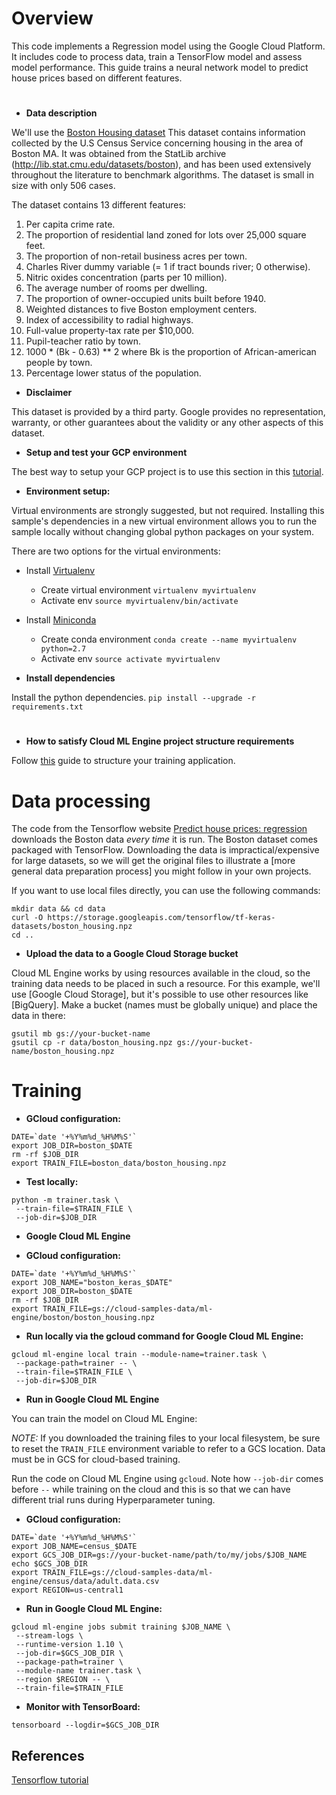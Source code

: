 # Overview
This code implements a Regression model using the Google Cloud Platform. It includes code to process data, train a TensorFlow model and assess model performance.
This guide trains a neural network model to predict house prices based on different features.

#
* **Data description**

We'll use the
[Boston Housing dataset](https://www.cs.toronto.edu/~delve/data/boston/bostonDetail.html)
This dataset contains information collected by the U.S Census Service concerning
housing in the area of Boston MA. It was obtained from the StatLib archive
(http://lib.stat.cmu.edu/datasets/boston), and has been used extensively
throughout the literature to benchmark algorithms. The dataset
is small in size with only 506 cases.

The dataset contains 13 different features:

1.  Per capita crime rate.
2.  The proportion of residential land zoned for lots over 25,000 square feet.
3.  The proportion of non-retail business acres per town.
4.  Charles River dummy variable (= 1 if tract bounds river; 0 otherwise).
5.  Nitric oxides concentration (parts per 10 million).
6.  The average number of rooms per dwelling.
7.  The proportion of owner-occupied units built before 1940.
8.  Weighted distances to five Boston employment centers.
9.  Index of accessibility to radial highways.
10. Full-value property-tax rate per $10,000.
11. Pupil-teacher ratio by town.
12. 1000 * (Bk - 0.63) ** 2 where Bk is the proportion of African-american people by town.
13. Percentage lower status of the population.

* **Disclaimer**

This dataset is provided by a third party. Google provides no representation,
warranty, or other guarantees about the validity or any other aspects of this dataset.

* **Setup and test your GCP environment**

The best way to setup your GCP project is to use this section in this
[tutorial](https://cloud.google.com/ml-engine/docs/tensorflow/getting-started-training-prediction#set-up-your-gcp-project).

* **Environment setup:**

Virtual environments are strongly suggested, but not required. Installing this
sample's dependencies in a new virtual environment allows you to run the sample
locally without changing global python packages on your system.

There are two options for the virtual environments:

*   Install [Virtualenv](https://virtualenv.pypa.io/en/stable/) 
    *   Create virtual environment `virtualenv myvirtualenv`
    *   Activate env `source myvirtualenv/bin/activate`
*   Install [Miniconda](https://conda.io/miniconda.html)
    *   Create conda environment `conda create --name myvirtualenv python=2.7`
    *   Activate env `source activate myvirtualenv`

* **Install dependencies**

Install the python dependencies. `pip install --upgrade -r requirements.txt`

#

* **How to satisfy Cloud ML Engine project structure requirements**

Follow [this](https://cloud.google.com/ml-engine/docs/tensorflow/packaging-trainer#project-structure) guide to structure your training application.


# Data processing

The code from the Tensorflow website
[Predict house prices: regression](https://www.tensorflow.org/tutorials/keras/basic_regression)
downloads the Boston data *every time* it is run. The Boston dataset comes
packaged with TensorFlow. Downloading the data is impractical/expensive for
large datasets, so we will get the original files to illustrate a [more general
data preparation process] you might follow in your own projects.

If you want to use local files directly, you can use the following commands:

```shell
mkdir data && cd data
curl -O https://storage.googleapis.com/tensorflow/tf-keras-datasets/boston_housing.npz
cd ..
```
* **Upload the data to a Google Cloud Storage bucket**

Cloud ML Engine works by using resources available in the cloud, so the training
data needs to be placed in such a resource. For this example, we'll use [Google
Cloud Storage], but it's possible to use other resources like [BigQuery]. Make a
bucket (names must be globally unique) and place the data in there:

```shell
gsutil mb gs://your-bucket-name
gsutil cp -r data/boston_housing.npz gs://your-bucket-name/boston_housing.npz
```

# Training

* **GCloud configuration:**

```
DATE=`date '+%Y%m%d_%H%M%S'`
export JOB_DIR=boston_$DATE
rm -rf $JOB_DIR
export TRAIN_FILE=boston_data/boston_housing.npz
```

* **Test locally:**

```
python -m trainer.task \
 --train-file=$TRAIN_FILE \
 --job-dir=$JOB_DIR
```

* **Google Cloud ML Engine**

* **GCloud configuration:**

```
DATE=`date '+%Y%m%d_%H%M%S'`
export JOB_NAME="boston_keras_$DATE"
export JOB_DIR=boston_$DATE
rm -rf $JOB_DIR
export TRAIN_FILE=gs://cloud-samples-data/ml-engine/boston/boston_housing.npz
```
* **Run locally via the gcloud command for Google Cloud ML Engine:**

```
gcloud ml-engine local train --module-name=trainer.task \
 --package-path=trainer -- \
 --train-file=$TRAIN_FILE \
 --job-dir=$JOB_DIR
```

* **Run in Google Cloud ML Engine**

You can train the model on Cloud ML Engine:

*NOTE:* If you downloaded the training files to your local filesystem, be sure
to reset the `TRAIN_FILE` environment variable to refer to a GCS location.
Data must be in GCS for cloud-based training.

Run the code on Cloud ML Engine using `gcloud`. Note how `--job-dir` comes
before `--` while training on the cloud and this is so that we can have
different trial runs during Hyperparameter tuning.

* **GCloud configuration:**

```
DATE=`date '+%Y%m%d_%H%M%S'`
export JOB_NAME=census_$DATE
export GCS_JOB_DIR=gs://your-bucket-name/path/to/my/jobs/$JOB_NAME
echo $GCS_JOB_DIR
export TRAIN_FILE=gs://cloud-samples-data/ml-engine/census/data/adult.data.csv
export REGION=us-central1
```

* **Run in Google Cloud ML Engine:**

```
gcloud ml-engine jobs submit training $JOB_NAME \
 --stream-logs \
 --runtime-version 1.10 \
 --job-dir=$GCS_JOB_DIR \
 --package-path=trainer \
 --module-name trainer.task \
 --region $REGION -- \
 --train-file=$TRAIN_FILE
```

* **Monitor with TensorBoard:**

```
tensorboard --logdir=$GCS_JOB_DIR
```

## References

[Tensorflow tutorial](https://www.tensorflow.org/tutorials/keras/basic_regression)
